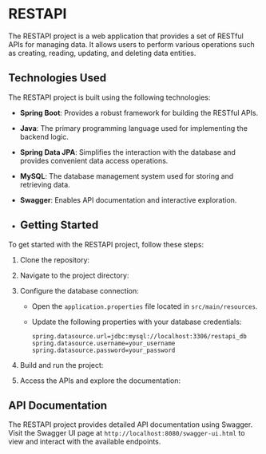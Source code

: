 # RESTAPI


The RESTAPI project is a web application that provides a set of RESTful APIs for managing data. It allows users to perform various operations such as creating, reading, updating, and deleting data entities.

## Technologies Used

The RESTAPI project is built using the following technologies:

- **Spring Boot**: Provides a robust framework for building the RESTful APIs.
- **Java**: The primary programming language used for implementing the backend logic.
- **Spring Data JPA**: Simplifies the interaction with the database and provides convenient data access operations.
- **MySQL**: The database management system used for storing and retrieving data.
- **Swagger**: Enables API documentation and interactive exploration.

- ## Getting Started

To get started with the RESTAPI project, follow these steps:

1. Clone the repository:
2. Navigate to the project directory:
3. Configure the database connection:

   - Open the `application.properties` file located in `src/main/resources`.
   - Update the following properties with your database credentials:

     ```
     spring.datasource.url=jdbc:mysql://localhost:3306/restapi_db
     spring.datasource.username=your_username
     spring.datasource.password=your_password
     ```

4. Build and run the project:
5. Access the APIs and explore the documentation:

## API Documentation

The RESTAPI project provides detailed API documentation using Swagger. Visit the Swagger UI page at `http://localhost:8080/swagger-ui.html` to view and interact with the available endpoints.






